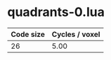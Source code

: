 # quadrants-0.lua

| Code size | Cycles / voxel |
| --------- | -------------- |
| 26        | 5.00           |
